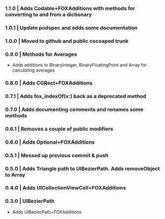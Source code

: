 
### 1.1.0 | Adds Codable+FOXAdditions with methods for converting to and from a dictionary

### 1.0.1 | Update podspec and adds some documentation

### 1.0.0 | Moved to github and public cocoapod trunk

### 0.9.0 | Methods for Averages 
- Adds additions to BinaryInteger, BinaryFloatingPoint and Array for calculating averages

### 0.8.0 | Adds CGRect+FOXAdditions

### 0.7.1 | Adds fox_indexOf(x:) back as a deprecated method 

### 0.7.0 | Adds documenting comments and renames some methods

### 0.6.1 | Removes a couple of public modifiers

### 0.6.0 | Adds Optional+FOXAdditions

### 0.5.1 | Messed up previous commit & push

### 0.5.0 | Adds Triangle path to UIBezierPath. Adds removeObject to Array

### 0.4.0 | Adds UICollectionViewCell+FOXAdditions

### 0.3.0 | UIBezierPath
- Adds UIBezierPath+FOXAdditions

